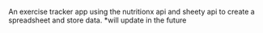 An exercise tracker app using the nutritionx api and sheety api to create a spreadsheet and store data. *will update in the future
